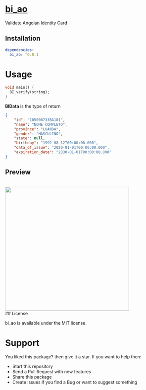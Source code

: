 # [bi_ao](https://pub.dev/packages/bi_ao)

Validate Angolan Identity Card

## Installation

```yaml
dependencies:
  bi_ao: ^0.0.1
```

# Usage

```dart
void main() {
  BI.verify(string);
}
```
**BIData** is the type of return

```json
{
    "id": "105000733BA101",
    "name": "NOME COMPLETO",
    "province": "LUANDA",
    "gender": "MASCULINO",
    "state": null,
    "birthday": "1992-08-12T00:00:00.000",
    "data_of_issue": "2020-01-01T00:00:00.000",
    "expiration_date": "2030-01-01T00:00:00.000"
}
```

## Preview
<br>
<img title="" src="https://github.com/srnunio/bi_ao/blob/master/preview.gif" alt="" width="400">
</br>
## License

bi_ao is available under the MIT license.

# Support

You liked this package? then give it a star. If you want to help then:

* Start this repository
* Send a Pull Request with new features
* Share this package
* Create issues if you find a Bug or want to suggest something
